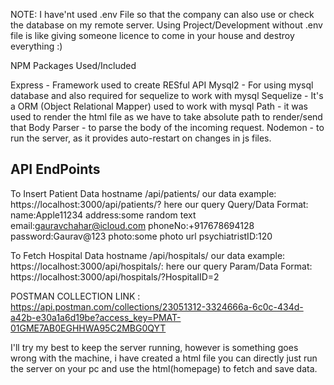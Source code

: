 NOTE: I have'nt used .env File so that the company can also use or check the database on my remote server.
Using Project/Development without .env file is like giving someone licence to come in your house and destroy everything :)

NPM Packages Used/Included

Express - Framework used to create RESful API
Mysql2 - For using mysql database and also required for sequelize to work with mysql
Sequelize - It's a ORM (Object Relational Mapper) used to work with mysql
Path - it was used to render the html file as we have to take absolute path to render/send that
Body Parser - to parse the body of the incoming request.
Nodemon - to run the server, as it provides auto-restart on changes in js files.


API EndPoints
--------------

To Insert Patient Data
hostname /api/patients/ our data
example: https://localhost:3000/api/patients/? here our query
Query/Data Format:  name:Apple11234
                    address:some random text
                    email:gauravchahar@icloud.com
                    phoneNo:+917678694128
                    password:Gaurav@123
                    photo:some photo url
                    psychiatristID:120

To Fetch Hospital Data
hostname /api/hospitals/ our data
example: https://localhost:3000/api/hospitals/: here our query
Param/Data Format:  https://localhost:3000/api/hospitals/?HospitalID=2


POSTMAN COLLECTION LINK : https://api.postman.com/collections/23051312-3324666a-6c0c-434d-a42b-e30a1a6d19be?access_key=PMAT-01GME7AB0EGHHWA95C2MBG0QYT

I'll try my best to keep the server running, however is something goes wrong with the machine, i have created a html file you can directly just run the server on your pc and use the html(homepage) to fetch and save data.




